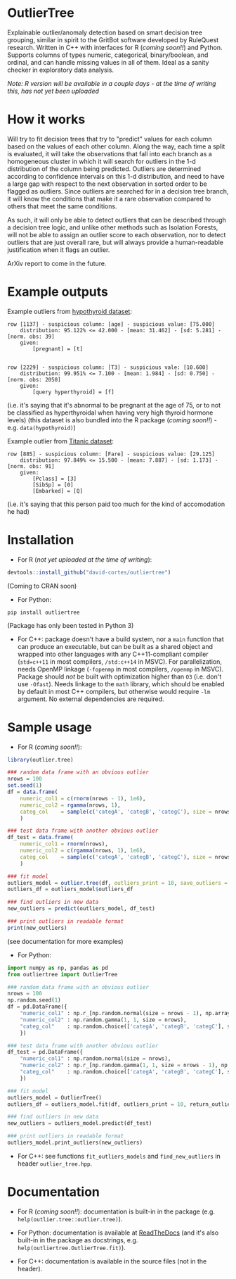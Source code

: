 # OutlierTree

Explainable outlier/anomaly detection based on smart decision tree grouping, similar in spirit to the GritBot software developed by RuleQuest research. Written in C++ with interfaces for R (*coming soon!!*) and Python. Supports columns of types numeric, categorical, binary/boolean, and ordinal, and can handle missing values in all of them. Ideal as a sanity checker in exploratory data analysis.

*Note: R version will be available in a couple days - at the time of writing this, has not yet been uploaded*

# How it works

Will try to fit decision trees that try to "predict" values for each column based on the values of each other column. Along the way, each time a split is evaluated, it will take the observations that fall into each branch as a homogeneous cluster in which it will search for outliers in the 1-d distribution of the column being predicted. Outliers are determined according to confidence intervals on this 1-d distribution, and need to have a large gap with respect to the next observation in sorted order to be flagged as outliers. Since outliers are searched for in a decision tree branch, it will know the conditions that make it a rare observation compared to others that meet the same conditions.

As such, it will only be able to detect outliers that can be described through a decision tree logic, and unlike other methods such as Isolation Forests, will not be able to assign an outlier score to each observation, nor to detect outliers that are just overall rare, but will always provide a human-readable justification when it flags an outlier.

ArXiv report to come in the future.

# Example outputs

Example outliers from [hypothyroid dataset](http://archive.ics.uci.edu/ml/datasets/thyroid+disease):
```
row [1137] - suspicious column: [age] - suspicious value: [75.000]
	distribution: 95.122% <= 42.000 - [mean: 31.462] - [sd: 5.281] - [norm. obs: 39]
	given:
		[pregnant] = [t]


row [2229] - suspicious column: [T3] - suspicious vale: [10.600]
	distribution: 99.951% <= 7.100 - [mean: 1.984] - [sd: 0.750] - [norm. obs: 2050]
	given:
		[query hyperthyroid] = [f]
```
(i.e. it's saying that it's abnormal to be pregnant at the age of 75, or to not be classified as hyperthyroidal when having very high thyroid hormone levels)
(this dataset is also bundled into the R package (*coming soon!!*) - e.g. `data(hypothyroid)`)


Example outlier from [Titanic dataset](https://www.kaggle.com/c/titanic):
```
row [885] - suspicious column: [Fare] - suspicious value: [29.125]
	distribution: 97.849% <= 15.500 - [mean: 7.887] - [sd: 1.173] - [norm. obs: 91]
	given:
		[Pclass] = [3]
		[SibSp] = [0]
		[Embarked] = [Q]
```
(i.e. it's saying that this person paid too much for the kind of accomodation he had)


# Installation

* For R (*not yet uploaded at the time of writing*):
```r
devtools::install_github("david-cortes/outliertree")
```
(Coming to CRAN soon)


* For Python:
```
pip install outliertree
```
(Package has only been tested in Python 3)


* For C++: package doesn't have a build system, nor a `main` function that can produce an executable, but can be built as a shared object and wrapped into other languages with any C++11-compliant compiler (`std=c++11` in most compilers, `/std:c++14` in MSVC). For parallelization, needs OpenMP linkage (`-fopenmp` in most compilers, `/openmp` in MSVC). Package should *not* be built with optimization higher than `O3` (i.e. don't use `-Ofast`). Needs linkage to the `math` library, which should be enabled by default in most C++ compilers, but otherwise would require `-lm` argument. No external dependencies are required.


# Sample usage

* For R (*coming soon!!*):
```r
library(outlier.tree)

### random data frame with an obvious outlier
nrows = 100
set.seed(1)
df = data.frame(
	numeric_col1 = c(rnorm(nrows - 1), 1e6),
	numeric_col2 = rgamma(nrows, 1),
	categ_col    = sample(c('categA', 'categB', 'categC'), size = nrows, replace = TRUE)
	)

### test data frame with another obvious outlier
df_test = data.frame(
	numeric_col1 = rnorm(nrows),
	numeric_col2 = c(rgamma(nrows, 1), 1e6),
	categ_col    = sample(c('categA', 'categB', 'categC'), size = nrows, replace = TRUE)
	)

### fit model
outliers_model = outlier.tree(df, outliers_print = 10, save_outliers = TRUE)
outliers_df = outliers_model$outliers_df

### find outliers in new data
new_outliers = predict(outliers_model, df_test)

### print outliers in readable format
print(new_outliers)
```
(see documentation for more examples)


* For Python:
```python
import numpy as np, pandas as pd
from outliertree import OutlierTree

### random data frame with an obvious outlier
nrows = 100
np.random.seed(1)
df = pd.DataFrame({
	"numeric_col1" : np.r_[np.random.normal(size = nrows - 1), np.array([float(1e6)])],
	"numeric_col2" : np.random.gamma(1, 1, size = nrows),
	"categ_col"    : np.random.choice(['categA', 'categB', 'categC'], size = nrows)
	})

### test data frame with another obvious outlier
df_test = pd.DataFrame({
	"numeric_col1" : np.random.normal(size = nrows),
	"numeric_col2" : np.r_[np.random.gamma(1, 1, size = nrows - 1), np.array([float(1e6)])],
	"categ_col"    : np.random.choice(['categA', 'categB', 'categC'], size = nrows)
	})

### fit model
outliers_model = OutlierTree()
outliers_df = outliers_model.fit(df, outliers_print = 10, return_outliers = True)

### find outliers in new data
new_outliers = outliers_model.predict(df_test)

### print outliers in readable format
outliers_model.print_outliers(new_outliers)
```

* For C++: see functions `fit_outliers_models` and `find_new_outliers` in header `outlier_tree.hpp`.

# Documentation

* For R (*coming soon!!*): documentation is built-in in the package (e.g. `help(outlier.tree::outlier.tree)`).

* For Python: documentation is available at [ReadTheDocs](http://outliertree.readthedocs.io/en/latest/) (and it's also built-in in the package as docstrings, e.g. `help(outliertree.OutlierTree.fit)`).

* For C++: documentation is available in the source files (not in the header).
